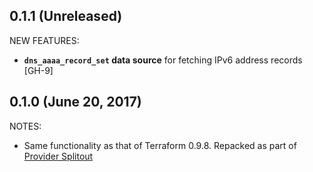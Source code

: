 ## 0.1.1 (Unreleased)

NEW FEATURES:

* **`dns_aaaa_record_set` data source** for fetching IPv6 address records [GH-9]

## 0.1.0 (June 20, 2017)

NOTES:

* Same functionality as that of Terraform 0.9.8. Repacked as part of [Provider Splitout](https://www.hashicorp.com/blog/upcoming-provider-changes-in-terraform-0-10/)
